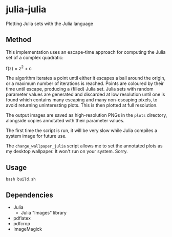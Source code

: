 # julia-julia

Plotting Julia sets with the Julia language

## Method

This implementation uses an escape-time approach for
computing the Julia set of a complex quadratic:

f(z) = z<sup>2</sup> + c

The algorithm iterates a point until
either it escapes a ball around the origin,
or a maximum number of iterations is reached.
Points are coloured by their time until escape,
producing a (filled) Julia set.
Julia sets with random parameter values
are generated and discarded
at low resolution
until one is found
which contains many
escaping and many non-escaping pixels,
to avoid returning uninteresting plots.
This is then plotted at full resolution.

The output images are saved as high-resolution PNGs in the
`plots` directory,
alongside copies annotated with their parameter values.

The first time the script is run, it will be very slow while
Julia compiles a system image for future use.

The `change_wallpaper_julia` script allows me to set the annotated
plots as my desktop wallpaper.
It won't run on your system.
Sorry.

## Usage

```
bash build.sh
```

## Dependencies

- Julia
  - Julia "Images" library
- pdflatex
- pdfcrop
- ImageMagick
